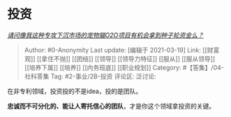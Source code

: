 # 投资
*[请问像我这种专攻下沉市场的宠物猫O2O项目有机会拿到种子轮资金么？](https://www.zhihu.com/question/449649362/answer/1788140265)*

> Author: #0-Anonymity
> Last update: [编辑于 2021-03-19]
> Link: [[财富观]] [[拿住不抛]] [[团结]] [[领导]] [[领导力特征]] [[服从]] [[服从领导]] [[培养下属]] [[培养]] [[内务班底]] [[职业规划]]
> Category: #【答集】/04-社科答集
> Tag: #2-事业/2B-投资
> 评论区:
> 泛讨论:

在非专利领域，投资投的不是idea，投的是团队。

**忠诚而不可分化的、能让人寄托信心的团队**，才是你这个领域拿投资的关键。
